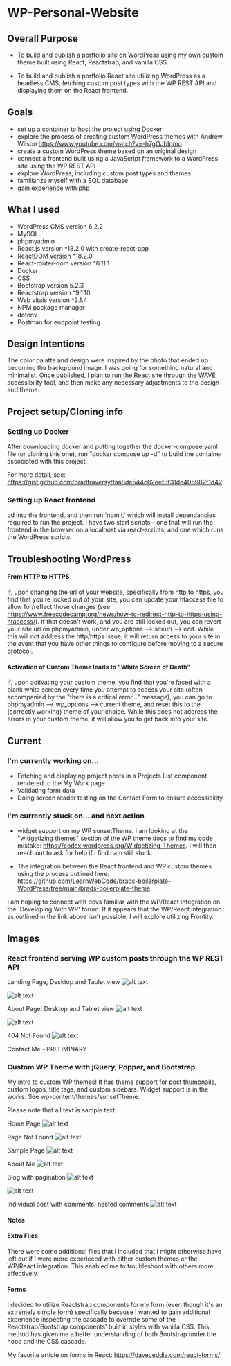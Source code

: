 # WP-Personal-Website

## Overall Purpose
- To build and publish a portfolio site on WordPress using my own custom theme built using React, Reactstrap, and vanilla CSS. 

- To build and publish a portfolio React site utilizing WordPress as a headless CMS, fetching custom post types with the WP REST API and displaying them on the React frontend. 

## Goals 
- set up a container to host the project using Docker
- explore the process of creating custom WordPress themes with Andrew Wilson https://www.youtube.com/watch?v=-h7gOJbIpmo
- create a custom WordPress theme based on an original design
- connect a frontend built using a JavaScript framework to a WordPress site using the WP REST API
- explore WordPress, including custom post types and themes
- familiarize myself with a SQL database
- gain experience with php

## What I used 
- WordPress CMS version 6.2.2
- MySQL
- phpmyadmin
- React.js version ^18.2.0 with create-react-app
- ReactDOM version ^18.2.0
- React-router-dom version ^6.11.1
- Docker
- CSS
- Bootstrap version 5.2.3
- Reactstrap version ^9.1.10
- Web vitals version ^2.1.4
- NPM package manager 
- dotenv
- Postman for endpoint testing

## Design Intentions
The color palatte and design were inspired by the photo that ended up becoming the background image. I was going for something natural and minimalist. Once published, I plan to run the React site through the WAVE accessibility tool, and then make any necessary adjustments to the design and theme.

## Project setup/Cloning info

### Setting up Docker
After downloading docker and putting together the docker-compose.yaml file (or cloning this one), run "docker compose up -d" to build the container associated with this project. 

For more detail, see: https://gist.github.com/bradtraversy/faa8de544c62eef3f31de406982f1d42

### Setting up React frontend
cd into the frontend, and then run 'npm i,' which will install dependancies required to run the project. I have two start scripts - one that will run the frontend in the browser on a localhost via react-scripts, and one which runs the WordPress scripts. 

## Troubleshooting WordPress

#### From HTTP to HTTPS
If, upon changing the url of your website, specifically from http to https, you find that you're locked out of your site, you can update your htaccess file to allow for/reflect those changes (see https://www.freecodecamp.org/news/how-to-redirect-http-to-https-using-htaccess/). If that doesn't work, and you are still locked out, you can revert your site url on phpmyadmin, under wp_options --> siteurl --> edit. While this will not address the http/https issue, it will return access to your site in the event that you have other things to configure before moving to a secure protocol. 

#### Activation of Custom Theme leads to "White Screen of Death"
If, upon activating your custom theme, you find that you're faced with a blank white screen every time you attempt to access your site (often accompanied by the "there is a critical error..." message), you can go to phpmyadmin --> wp_options --> current theme, and reset this to the (correctly working) theme of your choice. While this does not address the errors in your custom theme, it will allow you to get back into your site.

## Current 

### I'm currently working on...
- Fetching and displaying project posts in a Projects List component rendered to the My Work page
- Validating form data 
- Doing screen reader testing on the Contact Form to ensure accessibility 

### I'm currently stuck on... and next action
- widget support on my WP sunsetTheme. I am looking at the "widgetizing themes" section of the WP theme docs to find my code mistake: https://codex.wordpress.org/Widgetizing_Themes. I will then reach out to ask for help if I find I am still stuck.

- The integration between the React frontend and WP custom themes using the process outlined here: https://github.com/LearnWebCode/brads-boilerplate-WordPress/tree/main/brads-boilerplate-theme. 

I am hoping to connect with devs familiar with the WP/React integration on the 'Developing With WP' forum. If it appears that the WP/React integration as outlined in the link above isn't possible, I will explore utilizing Frontity. 

## Images

### React frontend serving WP custom posts through the WP REST API

Landing Page, Desktop and Tablet view
![alt text](https://github.com/EleanorKahn/WP-Personal-Website/blob/development/project-screenshots/458FFEF3-8327-4107-B58A-A09C6A0EC439_1_201_a.jpeg)

![alt text](https://github.com/EleanorKahn/WP-Personal-Website/blob/development/project-screenshots/FD54ACF7-AF82-4325-ACA6-69B9B4665DD0_1_201_a.jpeg)

About Page, Desktop and Tablet view
![alt text](https://github.com/EleanorKahn/WP-Personal-Website/blob/development/project-screenshots/AB975E84-E557-4A20-9618-44B0D917C89E_1_201_a.jpeg)

![alt text](https://github.com/EleanorKahn/WP-Personal-Website/blob/development/project-screenshots/6D46E329-CE58-431B-93E1-AF4225A1C699_1_201_a.jpeg)

404 Not Found
![alt text](https://github.com/EleanorKahn/WP-Personal-Website/blob/development/project-screenshots/2C22C73B-AEAE-4E5E-A43F-9F90FFA7A66A_1_201_a.jpeg)

Contact Me - PRELIMINARY 


### Custom WP Theme with jQuery, Popper, and Bootstrap
My intro to custom WP themes! It has theme support for post thumbnails, custom logos, title tags, and custom sidebars. Widget support is in the works. See wp-content/themes/sunsetTheme.

Please note that all text is sample text. 

Home Page
![alt text](https://github.com/EleanorKahn/WP-Personal-Website/blob/development/project-screenshots/51AD3376-860A-4E84-B41F-F51B9E86FB43_1_201_a.jpeg)

Page Not Found
![alt text](https://github.com/EleanorKahn/WP-Personal-Website/blob/development/project-screenshots/159B91F4-3411-41BD-92A4-2EE295FF02FA_1_201_a.jpeg)

Sample Page
![alt text](https://github.com/EleanorKahn/WP-Personal-Website/blob/development/project-screenshots/C6D303B9-21CC-4E20-8310-7B372E762174_1_201_a.jpeg)

About Me
![alt text](https://github.com/EleanorKahn/WP-Personal-Website/blob/development/project-screenshots/F74A96D2-7974-4842-AA39-4D4656578A74_1_201_a.jpeg)

Blog with pagination
![alt text](https://github.com/EleanorKahn/WP-Personal-Website/blob/development/project-screenshots/FF2FC2B1-84F0-4061-8986-808826237910_1_201_a.jpeg)

![alt text](https://github.com/EleanorKahn/WP-Personal-Website/blob/development/project-screenshots/454075AB-7AFC-4DF8-B113-B5272640B236_1_201_a.jpeg)

Individual post with comments, nested comments
![alt text](https://github.com/EleanorKahn/WP-Personal-Website/blob/development/project-screenshots/3D41E67B-D5CC-4A97-A88F-F994E07A6AB3_1_201_a.jpeg)

#### Notes

#### Extra Files
There were some additional files that I included that I might otherwise have left out if I were more experieced with either custom themes or the WP/React integration. This enabled me to troubleshoot with others more effectively. 

#### Forms
I decided to utilize Reactstrap components for my form (even though it's an extremely simple form) specifically because I wanted to gain additional experience inspecting the cascade to override some of the Reactstrap/Bootstrap components' built in styles with vanilla CSS. This method has given me a better understanding of both Bootstrap under the hood and the CSS cascade. 

My favorite article on forms in React: https://daveceddia.com/react-forms/



